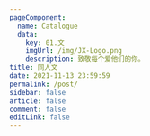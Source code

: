 ```yaml
---
pageComponent: 
  name: Catalogue
  data: 
    key: 01.文
    imgUrl: /img/JX-Logo.png
    description: 致敬每个爱他们的你。
title: 同人文
date: 2021-11-13 23:59:59
permalink: /post/
sidebar: false
article: false
comment: false
editLink: false
---
```



